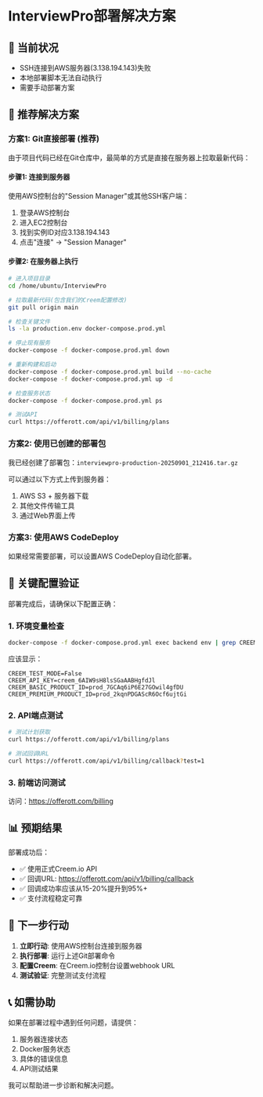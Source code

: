 # InterviewPro部署解决方案

## 🚨 当前状况
- SSH连接到AWS服务器(3.138.194.143)失败
- 本地部署脚本无法自动执行
- 需要手动部署方案

## 🎯 推荐解决方案

### 方案1: Git直接部署 (推荐)

由于项目代码已经在Git仓库中，最简单的方式是直接在服务器上拉取最新代码：

#### 步骤1: 连接到服务器
使用AWS控制台的"Session Manager"或其他SSH客户端：
1. 登录AWS控制台
2. 进入EC2控制台
3. 找到实例ID对应3.138.194.143
4. 点击"连接" → "Session Manager"

#### 步骤2: 在服务器上执行
```bash
# 进入项目目录
cd /home/ubuntu/InterviewPro

# 拉取最新代码(包含我们的Creem配置修改)
git pull origin main

# 检查关键文件
ls -la production.env docker-compose.prod.yml

# 停止现有服务
docker-compose -f docker-compose.prod.yml down

# 重新构建和启动
docker-compose -f docker-compose.prod.yml build --no-cache
docker-compose -f docker-compose.prod.yml up -d

# 检查服务状态
docker-compose -f docker-compose.prod.yml ps

# 测试API
curl https://offerott.com/api/v1/billing/plans
```

### 方案2: 使用已创建的部署包

我已经创建了部署包：`interviewpro-production-20250901_212416.tar.gz`

可以通过以下方式上传到服务器：
1. AWS S3 + 服务器下载
2. 其他文件传输工具
3. 通过Web界面上传

### 方案3: 使用AWS CodeDeploy

如果经常需要部署，可以设置AWS CodeDeploy自动化部署。

## 🔧 关键配置验证

部署完成后，请确保以下配置正确：

### 1. 环境变量检查
```bash
docker-compose -f docker-compose.prod.yml exec backend env | grep CREEM
```

应该显示：
```
CREEM_TEST_MODE=False
CREEM_API_KEY=creem_6AIW9sH8lsSGaAABHgfdJl
CREEM_BASIC_PRODUCT_ID=prod_7GCAq6iP6E27GOwil4gfDU
CREEM_PREMIUM_PRODUCT_ID=prod_2kqnPDGAScR6Ocf6ujtGi
```

### 2. API端点测试
```bash
# 测试计划获取
curl https://offerott.com/api/v1/billing/plans

# 测试回调URL
curl https://offerott.com/api/v1/billing/callback?test=1
```

### 3. 前端访问测试
访问：https://offerott.com/billing

## 📊 预期结果

部署成功后：
- ✅ 使用正式Creem.io API
- ✅ 回调URL: https://offerott.com/api/v1/billing/callback
- ✅ 回调成功率应该从15-20%提升到95%+
- ✅ 支付流程稳定可靠

## 🎯 下一步行动

1. **立即行动**: 使用AWS控制台连接到服务器
2. **执行部署**: 运行上述Git部署命令
3. **配置Creem**: 在Creem.io控制台设置webhook URL
4. **测试验证**: 完整测试支付流程

## 📞 如需协助

如果在部署过程中遇到任何问题，请提供：
1. 服务器连接状态
2. Docker服务状态
3. 具体的错误信息
4. API测试结果

我可以帮助进一步诊断和解决问题。
